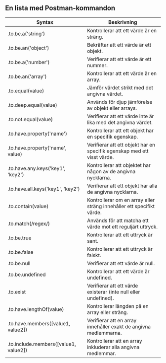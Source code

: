 ## En lista med Postman-kommandon

| Syntax | Beskrivning |
| --- | --- |
| .to.be.a('string') | Kontrollerar att ett värde är en sträng. |
|.to.be.an('object') |	Bekräftar att ett värde är ett objekt. |
| .to.be.a('number') |	Verifierar att ett värde är ett nummer. |
| .to.be.an('array') | Kontrollerar att ett värde är en array.
| .to.equal(value) | Jämför värdet strikt med det angivna värdet.
| .to.deep.equal(value) | Används för djup jämförelse av objekt eller arrays.
| .to.not.equal(value) | Verifierar att ett värde inte är lika med det angivna värdet.
| .to.have.property('name') | Kontrollerar att ett objekt har en specifik egenskap.
| .to.have.property('name', value) | Verifierar att ett objekt har en specifik egenskap med ett visst värde.
| .to.have.any.keys('key1', 'key2') | Kontrollerar att objektet har någon av de angivna nycklarna.
| .to.have.all.keys('key1', 'key2') | Verifierar att ett objekt har alla de angivna nycklarna. |
| .to.contain(value) | Kontrollerar om en array eller sträng innehåller ett specifikt värde. |
| .to.match(/regex/) | Används för att matcha ett värde mot ett reguljärt uttryck. |
| .to.be.true | Kontrollerar att ett uttryck är sant. |
| .to.be.false | Kontrollerar att ett uttryck är falskt. |
| .to.be.null | Verifierar att ett värde är null. |
| .to.be.undefined | Kontrollerar att ett värde är undefined. |
| .to.exist | Verifierar att ett värde existerar (inte null eller undefined). |
| .to.have.lengthOf(value) | Kontrollerar längden på en array eller sträng. |
| .to.have.members([value1, value2]) | Verifierar att en array innehåller exakt de angivna medlemmarna. |
| .to.include.members([value1, value2]) | Kontrollerar att en array inkluderar alla angivna medlemmar. |